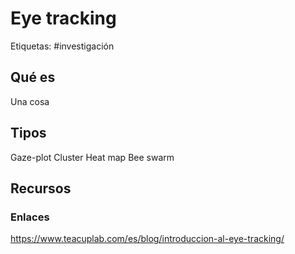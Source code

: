 # Eye tracking
Etiquetas: #investigación 

## Qué es
Una cosa

## Tipos
Gaze-plot
Cluster
Heat map
Bee swarm

## Recursos
### Enlaces
https://www.teacuplab.com/es/blog/introduccion-al-eye-tracking/